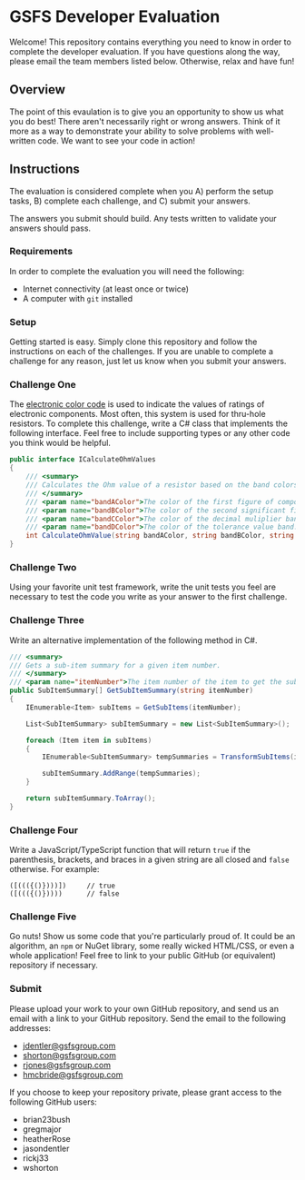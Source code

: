 # GSFS Developer Evaluation
Welcome! This repository contains everything you need to know in order to complete the developer evaluation. If you have questions along the way, please email the team members listed below. Otherwise, relax and have fun!

## Overview
The point of this evaulation is to give you an opportunity to show us what you do best! There aren't necessarily right or wrong answers. Think of it more as a way to demonstrate your ability to solve problems with well-written code.  We want to see your code in action! 

## Instructions
The evaluation is considered complete when you A) perform the setup tasks, B) complete each challenge, and C) submit your answers.

The answers you submit should build. Any tests written to validate your answers should pass.

### Requirements
In order to complete the evaluation you will need the following:

* Internet connectivity (at least once or twice)
* A computer with `git` installed

### Setup
Getting started is easy. Simply clone this repository and follow the instructions on each of the challenges. If you are unable to complete a challenge for any reason, just let us know when you submit your answers.

### Challenge One
The [electronic color code](https://en.wikipedia.org/wiki/Electronic_color_code) is used to indicate the values of ratings of electronic components. Most often, this system is used for thru-hole resistors. To complete this challenge, write a C# class that implements the following interface. Feel free to include supporting types or any other code you think would be helpful.

```csharp
public interface ICalculateOhmValues
{
    /// <summary>
    /// Calculates the Ohm value of a resistor based on the band colors.
    /// </summary>
    /// <param name="bandAColor">The color of the first figure of component value band.</param>
    /// <param name="bandBColor">The color of the second significant figure band.</param>
    /// <param name="bandCColor">The color of the decimal muliplier band.</param>
    /// <param name="bandDColor">The color of the tolerance value band.</param>
    int CalculateOhmValue(string bandAColor, string bandBColor, string bandCColor, string bandDColor)
}
```

### Challenge Two
Using your favorite unit test framework, write the unit tests you feel are necessary to test the code you write as your answer to the first challenge.

### Challenge Three
Write an alternative implementation of the following method in C#.

```csharp
/// <summary>
/// Gets a sub-item summary for a given item number.
/// </summary>
/// <param name="itemNumber">The item number of the item to get the sub-item summary of.</param>
public SubItemSummary[] GetSubItemSummary(string itemNumber)
{
    IEnumerable<Item> subItems = GetSubItems(itemNumber);

    List<SubItemSummary> subItemSummary = new List<SubItemSummary>();

    foreach (Item item in subItems)
    {
        IEnumerable<SubItemSummary> tempSummaries = TransformSubItems(item, item.GetSubItems());

        subItemSummary.AddRange(tempSummaries);
    }

    return subItemSummary.ToArray();
}
```

### Challenge Four
Write a JavaScript/TypeScript function that will return `true` if the parenthesis, brackets, and braces in a given string are all closed and `false` otherwise. For example:

```
([((({()})))])     // true
([((({()}))))      // false
```

### Challenge Five
Go nuts! Show us some code that you're particularly proud of. It could be an algorithm, an `npm` or NuGet library, some really wicked HTML/CSS, or even a whole application! Feel free to link to your public GitHub (or equivalent) repository if necessary.

### Submit
Please upload your work to your own GitHub repository, and send us an email with a link to your GitHub repository. Send the email to the following addresses:

* jdentler@gsfsgroup.com
* shorton@gsfsgroup.com
* rjones@gsfsgroup.com
* hmcbride@gsfsgroup.com

If you choose to keep your repository private, please grant access to the following GitHub users:
* brian23bush
* gregmajor
* heatherRose
* jasondentler
* rickj33
* wshorton
